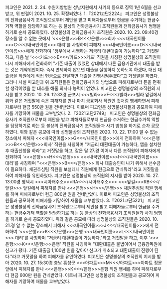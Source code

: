 피고인은 2021. 2. 24. 수원지방법원 성남지원에서 사기죄 등으로 징역 1년 6월을 선고받고, 위 판결이 2021. 10. 25. 확정되었다.
1.『2021고단2224』
피고인은 성명불상의 전화금융사기 조직원으로부터 제안을 받고 피해자들로부터 현금을 수거하는 현금수거책 역할을 담당하기로 하는 등 불상의 전화금융사기 조직원들과 전화금융사기 범행을 하기로 순차 공모하였다.
성명불상의 전화금융사기 조직원은 2020. 10. 23. 09:40경 장소를 알 수 없는 곳에서 ‘<<<은행>>>B<<</은행>>>회사 <<<내국인이름>>>C<<</내국인이름>>> 대리'를 사칭하며 피해자 <<<내국인이름>>>D<<</내국인이름>>>에게 전화하여 "정부에서 시행하는 저금리 대환대출이 가능하다"고 거짓말하고, 다음 날 ‘<<<카드>>>E<<</카드>>>카드' 직원을 사칭한 성명불상의 조직원이 다시 피해자에게 전화하여 "기존 대출이 있었던 상태에서 다른 금융기관에서 대출을 받는 것은 계약위반이다. 즉시 변제하지 않으면 대출을 실행하지 못하도록 하겠다, 대신 대출금을 직원에게 직접 현금으로 전달하면 대출을 진행시켜주겠다"고 거짓말을 하였다.
그러나 사실 피고인과 위 조직원들은 전화금융사기의 방법으로 피해자로부터 돈을 편취할 생각이었을 뿐 대추를 해줄 의사나 능력이 없었다.
피고인은 성명불상의 조직원의 지시를 받고 2020. 10. 26. 12:33경 군포시 <<<빌라>>>F<<</빌라>>>빌라 앞길에서 위와 같은 거짓말에 속은 피해자를 만나 마치 금융회사 직원인 것처럼 행세하면서 피해자로부터 현금 550만 원을 건네받았다.
이로써 피고인은 성명불상자들과 공모하여 피해자를 기망하여 재물을 교부받았다.
2.『2021고단2749』
피고인은 성명불상의 전화금융사기 조직원으로부터 제안을 받고 피해자들로부터 현금을 수거하는 현금수거책 역할을 담당하기로 하는 등 불상의 전화금융사기 조직원들과 사기 범행을 하기로 순차 공모하였다.
위와 같은 공모에 따라 성명불상의 조직원은 2020. 10. 22. 17:00 알 수 없는 장소에서 피해자 <<<내국인이름>>>G<<</내국인이름>>>에게 전화하여 ‘<<<은행>>>B<<</은행>>>회사' 직원을 사칭하며 "저금리 대환대출이 가능하다, 앱을 설치한 후 대출신청을 하라"고 거짓말을 하고, 같은 달 27.경 이어서 다른 조직원이 피해자에게 전화하여 '<<<은행>>>H<<</은행>>> <<<내국인이름>>>I<<</내국인이름>>> 대리'를 사칭하며 "<<<은행>>>B<<</은행>>> 회사 대출승인이 나기 위해서 선수금이 필요하다. 채권추심팀 직원을 보낼테니 직원에게 현금으로 건네줘라"라고 거짓말을 하여 피해자를 유인하였다.
피고인은 성명불상의 조직원의 지시를 받아 2020. 10. 27. 13:00경 평택시 <<<시아래주소>>>RA<<</시아래주소>>> <<<앞길>>>RB<<</앞길>>> 앞길에서 피해자를 만나 <<<은행>>>H<<</은행>>> 채권추심팀 직원 행세를 하며 피해자로부터 현금 800만 원을 건네받았다.
이로써 피고인은 성명불상의 조직원들과 공모하여 피해자를 기망하여 재물을 교부받았다.
3.『2021고단5221』
피고인은 성명불상의 전화금융사기 조직원으로부터 제안을 받고 피해자들로부터 현금을 수거하는 현금수거책 역할을 담당하기로 하는 등 불상의 전화금융사기 조직원들과 사기 범행을 하기로 순차 공모하였다.
위와 같은 공모에 따라 성명불상의 조직원들은 2020. 10. 21.경 알 수 없는 장소에서 피해자 <<<내국인이름>>>J<<</내국인이름>>>에게 전화하여 ‘<<<은행>>>K<<</은행>>>은행 <<<내국인이름>>>L<<</내국인이름>>> 대리'를 사칭하며 "저금리 대환대출이 가능하다."라고 거짓말을 하고, 이후 ‘<<<은행>>>K<<</은행>>>은행' 직원을 사칭하며 "대환대출은 불법이어서 금융감독원에 신고가 됐다. 기존 대출금 1,100만 원을 갚아야 신고가 취소되고 대환대출이 진행이 된다."라고 거짓말을 하여 피해자를 유인하였다.
피고인은 성명불상의 조직원의 지시를 받아 2020. 10. 27. 15:30경 충남 홍성군 <<<아파트>>>M<<</아파트>>>아파트 정문 앞에서 피해자를 만나 <<<은행>>>K<<</은행>>>은행 직원 행세를 하며 피해자로부터 현금 600만 원을 건네받았다.
이로써 피고인은 성명불상의 조직원들과 공모하여 피해자를 기망하여 재물을 교부받았다.